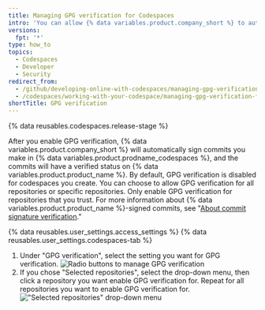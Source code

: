 ```yaml
---
title: Managing GPG verification for Codespaces
intro: 'You can allow {% data variables.product.company_short %} to automatically use GPG to sign commits you make in your codespaces, so other people can be confident that the changes come from a trusted source.'
versions:
  fpt: '*'
type: how_to
topics:
  - Codespaces
  - Developer
  - Security
redirect_from:
  - /github/developing-online-with-codespaces/managing-gpg-verification-for-codespaces
  - /codespaces/working-with-your-codespace/managing-gpg-verification-for-codespaces
shortTitle: GPG verification
---
```


{% data reusables.codespaces.release-stage %}

After you enable GPG verification, {% data variables.product.company_short %} will automatically sign commits you make in {% data variables.product.prodname_codespaces %}, and the commits will have a verified status on {% data variables.product.product_name %}. By default, GPG verification is disabled for codespaces you create. You can choose to allow GPG verification for all repositories or specific repositories. Only enable GPG verification for repositories that you trust. For more information about {% data variables.product.product_name %}-signed commits, see "[About commit signature verification](/github/authenticating-to-github/about-commit-signature-verification)."

{% data reusables.user_settings.access_settings %}
{% data reusables.user_settings.codespaces-tab %}
1. Under "GPG verification", select the setting you want for GPG verification.
  ![Radio buttons to manage GPG verification](/assets/images/help/settings/codespaces-gpg-verification-radio-buttons.png) 
1. If you chose "Selected repositories", select the drop-down menu, then click a repository you want enable GPG verification for. Repeat for all repositories you want to enable GPG verification for.
  !["Selected repositories" drop-down menu](/assets/images/help/settings/codespaces-gpg-verification-repository-drop-down.png) 
